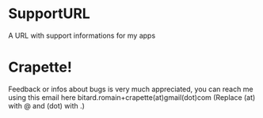 # SupportURL

A URL with support informations for my apps

# Crapette!

Feedback or infos about bugs is very much appreciated, you can reach me using this email here bitard.romain+crapette(at)gmail(dot)com
(Replace (at) with @ and (dot) with .)

